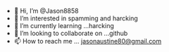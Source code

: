 - 👋 Hi, I’m @Jason8858
- 👀 I’m interested in spamming and harcking
- 🌱 I’m currently learning ...harcking
- 💞️ I’m looking to collaborate on ...github
- 📫 How to reach me ... jasonaustine80@gmail.com

<!---
Jason8858/Jason8858 is a ✨ special ✨ repository because its `README.md` (this file) appears on your GitHub profile.
You can click the Preview link to take a look at your changes.
--->
